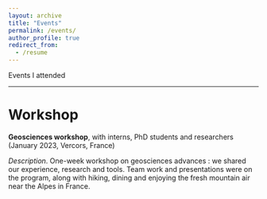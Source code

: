 ```yaml
---
layout: archive
title: "Events"
permalink: /events/
author_profile: true
redirect_from:
  - /resume
---
```


Events I attended

***

Workshop
=====

<b>Geosciences workshop</b>, with interns, PhD students and researchers
<br>(January 2023, Vercors, France)

<i>Description</i>. One-week workshop on geosciences advances : we shared our experience, research and tools. Team work and presentations were on the program, along with hiking, dining and enjoying the fresh mountain air near the Alpes in France.

